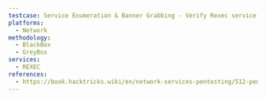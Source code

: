 ```yaml
---
testcase: Service Enumeration & Banner Grabbing - Verify Rexec service presence and banner with Nmap script (nmap -p 512 --script rexec-info <target>), which can reveal misconfiguration and service info
platforms: 
  - Network
methodology: 
  - BlackBox
  - GreyBox
services:
  - REXEC
references:
  - https://book.hacktricks.wiki/en/network-services-pentesting/512-pentesting-rexec.html
---
```

